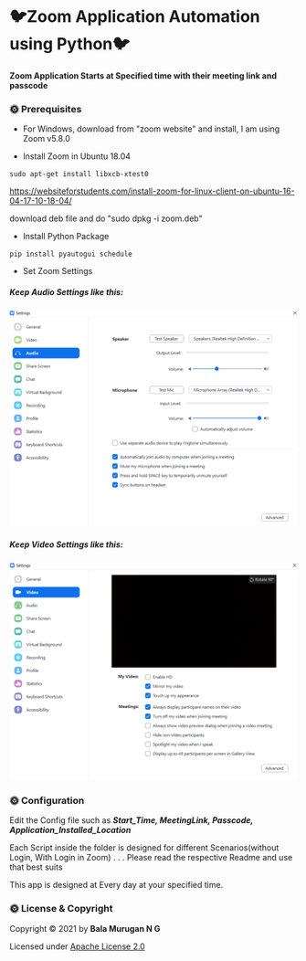 # 🐦Zoom Application Automation using Python🐦

__Zoom Application Starts at Specified time with their meeting link and passcode__

### 🌞 Prerequisites

* For Windows, download from "zoom website" and install, I am using Zoom v5.8.0

* Install Zoom in Ubuntu 18.04

```
sudo apt-get install libxcb-xtest0
```

https://websiteforstudents.com/install-zoom-for-linux-client-on-ubuntu-16-04-17-10-18-04/

download deb file and do "sudo dpkg -i zoom.deb"

* Install Python Package
```
pip install pyautogui schedule
```

* Set Zoom Settings

##### Keep Audio Settings like this:
<img src = "Extras/zoom_audio.png" width = "600">

##### Keep Video Settings like this:
<img src = "Extras/zoom_video.png" width = "600">

### 🌞 Configuration

Edit the Config file such as ___Start_Time, MeetingLink, Passcode, Application_Installed_Location___

Each Script inside the folder is designed for different Scenarios(without Login, With Login in Zoom) . . . Please read the respective Readme and use that best suits

This app is designed at Every day at your specified time. 

### 🌞 License & Copyright
Copyright © 2021 by **Bala Murugan N G**

Licensed under [Apache License 2.0](https://github.com/ngbala6/Automate_Zoom/blob/master/LICENSE) 

